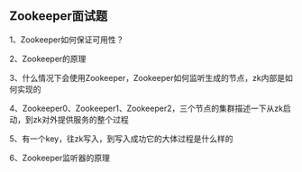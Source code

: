 ## Zookeeper面试题

1、Zookeeper如何保证可用性？

2、Zookeeper的原理

3、什么情况下会使用Zookeeper，Zookeeper如何监听生成的节点，zk内部是如何实现的

4、Zookeeper0、Zookeeper1、Zookeeper2，三个节点的集群描述一下从zk启动，到zk对外提供服务的整个过程

5、有一个key，往zk写入，到写入成功它的大体过程是什么样的

6、Zookeeper监听器的原理

